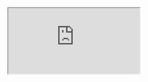 <!DOCTYPE html>
<html>
<head>
<title>My Personal Website</title>
</head>
<body>

<iframe src="https://primedust.github.io" title="My website :D"></iframe> 

</body>
</html> 

